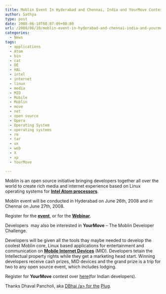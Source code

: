 ```yaml
---
title: Moblin Event In Hyderabad and Chennai, India and YourMove Contest Details
author: Sathya
type: post
date: 2008-06-10T08:07:09+00:00
url: /2008/06/10/moblin-event-in-hyderabad-and-chennai-india-and-yourmove-contest-details/
categories:
  - News
tags:
  - applications
  - Atom
  - bin
  - cat
  - DE
  - HAL
  - intel
  - internet
  - linux
  - media
  - MID
  - Mobile
  - Moblin
  - move
  - net
  - open source
  - Opera
  - Operating System
  - operating systems
  - rm
  - tar
  - ux
  - web
  - X
  - xp
  - YourMove

---
```

Moblin is an open source initiative bringing developers together all over the world to create rich media and internet experience based on Linux operating systems for **[Intel Atom processors][1]**.

Moblin event will be conducted in Hyderabad on June 26th, 2008 and in Chennai on June 27th, 2008.

Register for the **[event][2]**, or for the **[Webinar][3]**.
  
<!--more-->

Developers  may also be interested in **YourMove** &#8211; The Moblin Developer Challenge.

Developers will be given all the tools thay maybe needed to develop the coolest Moblin core, Linux based applications for entertainment and communication on **<a href="https://www.intel.com/products/mid/" target="_blank">Mobile Internet Devices</a>** (MID). Developers tetain the Intellectual property rights while they get a marketing head start. Winning developers receive cash prizes, MID devices and the grand prize is a trip for two to any open source event, which includes lodging.

Register for **YourMove** contest over [here][4](for Indian developers).

Thanks Dhaval Pancholi, aka [DBhai /a> for the][5] [Plug][6].

 [1]: https://www.intel.com/pressroom/archive/releases/20080302comp.htm
 [2]: https://www.endtoend.in/ete2008/intel/isss/moblin/registration.html
 [3]: https://www.endtoend.in/ete2008/intel/isss/moblin/registrationw.html
 [4]: https://moblin.org/contest_india.php
 [5]: https://twitter.com/dbhai
 [6]: https://twitter.com/DBhai/statuses/831153428
